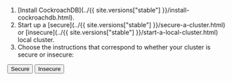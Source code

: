 1. [Install CockroachDB](../{{ site.versions["stable"] }}/install-cockroachdb.html).
2. Start up a [secure](../{{ site.versions["stable"] }}/secure-a-cluster.html) or [insecure](../{{ site.versions["stable"] }}/start-a-local-cluster.html) local cluster.
3. Choose the instructions that correspond to whether your cluster is secure or insecure:

<div class="filters filters-big clearfix">
  <button class="filter-button" data-scope="secure">Secure</button>
  <button class="filter-button" data-scope="insecure">Insecure</button>
</div>
